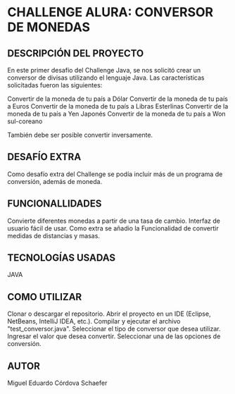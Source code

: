 <h1>CHALLENGE ALURA: CONVERSOR DE MONEDAS</h1>

<h2>DESCRIPCIÓN DEL PROYECTO</h2>

En este primer desafío del Challenge Java, se nos solicitó crear un conversor de divisas utilizando el lenguaje Java. Las características solicitadas fueron las siguientes:

Convertir de la moneda de tu país a Dólar
Convertir de la moneda de tu país a Euros
Convertir de la moneda de tu país a Libras Esterlinas
Convertir de la moneda de tu país a Yen Japonés
Convertir de la moneda de tu país a Won sul-coreano

También debe ser posible convertir inversamente.

<h2>DESAFÍO EXTRA</h2>

Como desafío extra del Challenge se podía incluir más de un programa de conversión, además de moneda. 

<h2>FUNCIONALLIDADES</h2>
Convierte diferentes monedas a partir de una tasa de cambio.
Interfaz de usuario fácil de usar.
Como extra se añadio la Funcionalidad de convertir medidas de distancias y masas.

<h2>TECNOLOGÍAS USADAS</h2>
JAVA

<h2>COMO UTILIZAR</h2>
Clonar o descargar el repositorio.
Abrir el proyecto en un IDE (Eclipse, NetBeans, IntelliJ IDEA, etc.).
Compilar y ejecutar el archivo "test_conversor.java".
Seleccionar el tipo de conversor que desea utilizar.
Ingresar el valor que desea convertir.
Seleccionar una de las opciones de conversión.

<h2>AUTOR</h2>
Miguel Eduardo Córdova Schaefer

